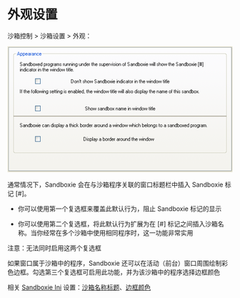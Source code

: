 # 外观设置

沙箱控制 > 沙箱设置 > 外观：

![](../Media/AppearanceSettings.png)

通常情况下，Sandboxie 会在与沙箱程序关联的窗口标题栏中插入 Sandboxie 标记 [#]。

* 你可以使用第一个复选框来覆盖此默认行为，阻止 Sandboxie 标记的显示

* 你可以使用第二个复选框，将此默认行为扩展为在 [#] 标记之间插入沙箱名称。当你经常在多个沙箱中使用相同程序时，这一功能非常实用

注意：无法同时启用这两个复选框

如果窗口属于沙箱中的程序，Sandboxie 还可以在活动（前台）窗口周围绘制彩色边框。勾选第三个复选框可启用此功能，并为该沙箱中的程序选择边框颜色

相关 [Sandboxie Ini](SandboxieIni.md) 设置：[沙箱名称标题](BoxNameTitle.md)、[边框颜色](BorderColor.md)
